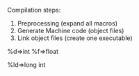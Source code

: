 Compilation steps:
1. Preprocessing (expand all macros)
2. Generate Machine code (object files)
3. Link object files (create one executable)


%d=>int
%f=>float

%ld=>long int